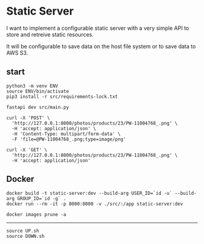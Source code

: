 # Static Server

I want to implement a configurable static server with a very simple API to store and retreive static resources.

It will be configurable to save data on the host file system or to save data to AWS S3.

## start

    python3 -m venv ENV
    source ENV/bin/activate
    pip3 install -r src/requirements-lock.txt

    fastapi dev src/main.py

    curl -X 'POST' \
      'http://127.0.0.1:8000/photos/products/23/PW-11004768_.png' \
      -H 'accept: application/json' \
      -H 'Content-Type: multipart/form-data' \
      -F 'file=@PW-11004768_.png;type=image/png'

    curl -X 'GET' \
      'http://127.0.0.1:8000/photos/products/23/PW-11004768_.png' \
      -H 'accept: application/json'

## Docker

    docker build -t static-server:dev --build-arg USER_ID=`id -u` --build-arg GROUP_ID=`id -g` .
    docker run --rm -it -p 8000:8000 -v ./src/:/app static-server:dev

    docker images prune -a

---

    source UP.sh
    source DOWN.sh

